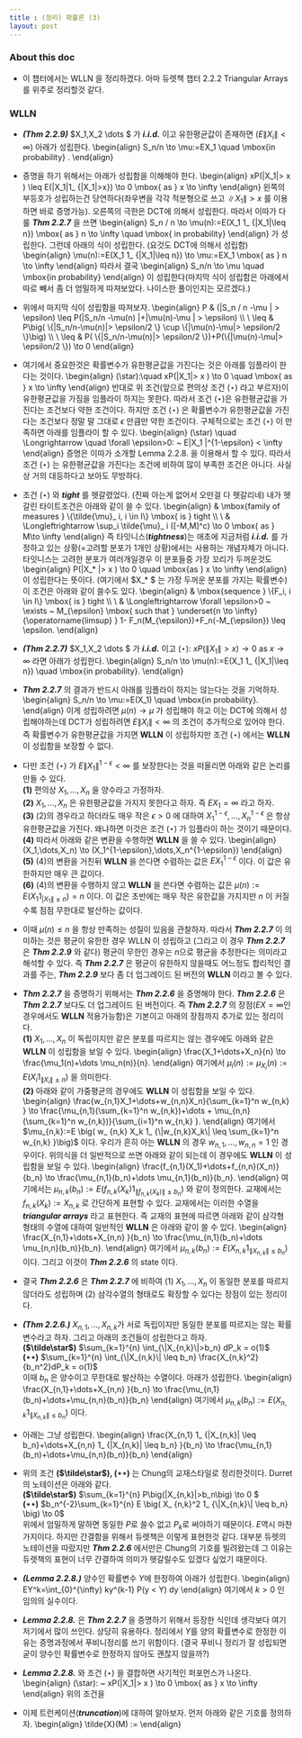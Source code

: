 ```yaml
---
title : (정리) 확률론 (3) 
layout: post
--- 
```


### About this doc 

- 이 챕터에서는 WLLN 을 정리하겠다. 아마 듀렛책 챕터 2.2.2 Triangular Arrays 를 위주로 정리할것 같다. 

### WLLN 

- ***(Thm 2.2.9)*** $X_1,X_2 \dots $ 가 ***i.i.d.*** 이고 유한평균값이 존재하면 ($E\|X_i\|<\infty$) 아래가 성립한다. 
\begin{align}
S_n/n \to \mu:=EX_1 \quad \mbox{in probability} .
\end{align}

- 증명을 하기 위해서는 아래가 성립함을 이해해야 한다. 
\begin{align}
xP(\|X_1\|> x ) \leq E(\|X_1\|1_ {\|X_1\|>x}) \to 0 \mbox{ as } x \to \infty 
\end{align}
왼쪽의 부등호가 성립하는건 당연하다(좌우변을 각각 적분형으로 쓰고 $\|X_1\|>x$ 를 이용하면 바로 증명가능). 오른쪽의 극한은 DCT에 의해서 성립한다. 따라서 이따가 다룰 ***Thm 2.2.7*** 을 쓰면 
\begin{align}
S_n / n \to \mu(n):=E(X_1 1_ {\|X_1\|\leq n}) \mbox{ as } n \to \infty \quad \mbox{ in probability} 
\end{align} 
가 성립한다. 그런데 아래의 식이 성립한다. (요것도 DCT에 의해서 성립함) 
\begin{align}
\mu(n):=E(X_1 1_ {\|X_1\|\leq n}) \to \mu:=EX_1 \mbox{ as } n \to \infty 
\end{align}
따라서 결국
\begin{align}
S_n/n \to \mu \quad \mbox{in probability} 
\end{align}
이 성립한다(마지막 식이 성립함은 아래에서 따로 빼서 좀 더 엄밀하게 따져보았다. 나이스한 풀이인지는 모르겠다.)

- 위에서 마지막 식이 성립함을 따져보자. 
\begin{align}
P & (|S_n / n -\mu \| > \epsilon) \leq P(\|S_n/n -\mu(n) \|+\|\mu(n)-\mu \| > \epsilon)  \\\\ \\
\leq & P\big( \\{\|S_n/n-\mu(n)\|> \epsilon/2 \\} \cup \\{\|\mu(n)-\mu\|> \epsilon/2 \\}\big) \\\\ \\
\leq & P( \\{\|S_n/n-\mu(n)\|> \epsilon/2 \\})+P(\\{\|\mu(n)-\mu\|> \epsilon/2 \\}) \to 0 
\end{align}

- 여기에서 중요한것은 확률변수가 유한평균값을 가진다는 것은 아래를 임플라이 한다는 것이다. 
\begin{align}
(\star):\quad xP(\|X_1\|> x ) \to 0 \quad \mbox{ as } x \to \infty 
\end{align}
반대로 위 조건(앞으로 편의상 조건 $(\star)$ 라고 부르자)이 유한평균값을 가짐을 임플라이 하지는 못한다. 따라서 조건 $(\star)$은 유한평균값을 가진다는 조건보다 약한 조건이다. 하지만 조건 $(\star)$ 은 확률변수가 유한평균값을 가진다는 조건보다 정말 말 그대로 $\epsilon$ 만큼만 약한 조건이다. 구체적으로는 조건 $(\star)$ 이 만족하면 아래를 임플라이 할 수 있다. 
\begin{align}
(\star) \quad \Longrightarrow \quad \forall \epsilon>0: ~ E\|X_1 \|^{1-\epsilon} < \infty
\end{align}
증명은 이따가 소개할 Lemma 2.2.8. 을 이용해서 할 수 있다. 따라서 조건 $(\star)$ 는 유한평균값을 가진다는 조건에 비하여 많이 부족한 조건은 아니다. 사실상 거의 대등하다고 보아도 무방하다. 

- 조건 $(\star)$ 와 ***tight*** 를 헷갈렸었다. (진짜 아는게 없어서 오만걸 다 헷갈리네) 내가 헷갈린 타이트조건은 아래와 같이 쓸 수 있다. 
\begin{align}
& \mbox{family of measures } \\{\tilde{\mu}_ i, i \in I\\} \mbox{ is } tight \\\\ \\
& \Longleftrightarrow \sup_i \tilde{\mu}_ i ([-M,M]^c) \to 0 \mbox{ as } M\to \infty
\end{align} 
즉 타잇니스(***tightness***)는 애초에 지금처럼 ***i.i.d.*** 를 가정하고 있는 상황(=고려할 분포가 1개인 상황)에서는 사용하는 개념자체가 아니다. 타잇니스는 고려한 분포가 여러개일경우 이 분포들중 가장 꼬리가 두꺼운것도 
\begin{align}
P(\|X_* \|> x ) \to 0 \quad \mbox{as } x \to \infty 
\end{align}
이 성립한다는 뜻이다. (여기에서 $X_* $ 는 가장 두꺼운 분포를 가지는 확률변수) 이 조건은 아래와 같이 쓸수도 있다. 
\begin{align}
& \mbox{sequence } \\{F_i, i \in I\\} \mbox{ is } tight \\\\ \\
& \Longleftrightarrow \forall \epsilon>0 ~ \exists ~ M_{\epsilon} \mbox{ such that } \underset{n \to \infty}{\operatorname{limsup} } 1- F_n(M_{\epsilon})+F_n(-M_{\epsilon}) \leq \epsilon.
\end{align}

- ***(Thm 2.2.7)*** $X_1,X_2 \dots $ 가 ***i.i.d.*** 이고 $(\star): ~ xP(\|X_1\|> x ) \to 0 \mbox{ as } x \to \infty$ 라면 아래가 성립한다. 
\begin{align}
S_n/n \to \mu(n):=E(X_1 1_ {\|X_1\|\leq n}) \quad \mbox{in probability}. 
\end{align}

- ***Thm 2.2.7*** 의 결과가 반드시 아래를 임플라이 하지는 않는다는 것을 기억하자. 
\begin{align}
S_n/n \to \mu:=E(X_1) \quad \mbox{in probability}. 
\end{align}
이게 성립하려면 $\mu(n) \to \mu$ 가 성립해야 하고 이는 DCT에 의해서 성립해야하는데 DCT가 성립하려면 $E\|X_i\|<\infty$ 의 조건이 추가적으로 있어야 한다. 즉 확률변수가 유한평균값을 가지면 **WLLN** 이 성립하지만 조건 $(\star)$ 에서는 **WLLN** 이 성립함을 보장할 수 없다. 

- 다만 조건 $(\star)$ 가 $E\|X_1\|^{1-\epsilon}<\infty$ 를 보장한다는 것을 떠올리면 아래와 같은 논리를 만들 수 있다. <br/>
**(1)** 편의상 $X_1,\dots,X_n$ 을 양수라고 가정하자. <br/>
**(2)** $X_1,\dots,X_n$ 은 유한평균값을 가지지 못한다고 하자. 즉 $E X_1 =\infty$ 라고 하자. <br/>
**(3)** (2)의 경우라고 하더라도 매우 작은 $\epsilon>0$ 에 대하여 $X_1^{1-\epsilon}, \dots, X_n^{1-\epsilon}$ 은 항상 유한평균값을 가진다. 왜냐하면 이것은 조건 $(\star)$ 가 임플라이 하는 것이기 때문이다. <br/>
**(4)** 따라서 아래와 같은 변환을 수행하면 **WLLN** 을 쓸 수 있다. 
\begin{align}
(X_1,\dots,X_n) \to (X_1^{1-\epsilon},\dots,X_n^{1-\epsilon})
\end{align}
**(5)** (4)의 변환을 거친뒤 **WLLN** 을 쓴다면 수렴하는 값은 $E X_1^{1-\epsilon}$ 이다. 이 값은 유한하지만 매우 큰 값이다. <br>
**(6)** (4)의 변환을 수행하지 않고 **WLLN** 을 쓴다면 수렴하는 값은 $\mu(n):=E(X_1 1_{|X_1\|\leq n})=n$ 이다. 이 값은 초반에는 매우 작은 유한값을 가지지만 $n$ 이 커질수록 점점 무한대로 발산하는 값이다. 

- 이때 $\mu(n)\leq n$ 을 항상 만족하는 성질이 있음을 관찰하자. 따라서 ***Thm 2.2.7*** 이 의미하는 것은 평균이 유한한 경우 WLLN 이 성립하고 (그리고 이 경우 ***Thm 2.2.7*** 은 ***Thm 2.2.9*** 와 같다) 평균이 무한인 경우는 $n$으로 평균을 추정한다는 의미라고 해석할 수 있다. 즉 ***Thm 2.2.7*** 은 평균이 유한하지 않을때도 어느정도 합리적인 결과를 주는, ***Thm 2.2.9*** 보다 좀 더 업그레이드 된 버전의 **WLLN** 이라고 볼 수 있다. 

- ***Thm 2.2.7*** 을 증명하기 위해서는 ***Thm 2.2.6*** 을 증명해야 한다. ***Thm 2.2.6*** 은 ***Thm 2.2.7*** 보다도 더 업그레이드 된 버전이다. 즉 ***Thm 2.2.7*** 의 장점($EX=\infty$인 경우에서도 **WLLN** 적용가능함)은 기본이고 아래의 장점까지 추가로 있는 정리이다. <br/>
**(1)** $X_1,\dots,X_n$ 이 독립이지만 같은 분포를 따르지는 않는 경우에도 아래와 같은 **WLLN** 이 성립함을 보일 수 있다. 
\begin{align}
\frac{X_1+\dots+X_n}{n} \to \frac{\mu_1(n)+\dots \mu_n(n)}{n}.
\end{align}
여기에서 $\mu_i(n):=\mu_{X_i}(n):=E \big(X_i 1_ { \|X_i\| \leq n}\big)$ 을 의미한다. <br/>
**(2)** 아래와 같이 가중평균의 경우에도 **WLLN** 이 성립함을 보일 수 있다. 
\begin{align}
\frac{w_{n,1}X_1+\dots+w_{n,n}X_n}{\sum_{k=1}^n w_{n,k} } \to \frac{\mu_{n,1}(\sum_{k=1}^n w_{n,k})+\dots + \mu_{n,n} (\sum_{k=1}^n w_{n,k})}{\sum_{i=1}^n w_{n,k} }.
\end{align}
여기에서 $\mu_{n,k}:=E \big( w_ {n,k} X_k 1_ {\|w_{n,k}X_k\| \leq \sum_{k=1}^n w_{n,k} }\big)$ 이다. 우리가 흔히 아는 **WLLN** 의 경우 $w_{n,1},\dots,w_{n,n}=1$ 인 경우이다. 위의식을 더 일반적으로 쓰면 아래와 같이 되는데 이 경우에도 **WLLN** 이 성립함을 보일 수 있다.
\begin{align}
\frac{f_{n,1}(X_1)+\dots+f_{n,n}(X_n)}{b_n} \to \frac{\mu_{n,1}(b_n)+\dots \mu_{n,1}(b_n)}{b_n}.
\end{align}
여기에서는 $\mu_{n,k}(b_n):=E\big(f_{n,k}(X_k) 1_ {\|f_{n,k}(X_k)\|\leq b_n } \big)$ 와 같이 정의한다. 교재에서는 $f_{n,k}(X_k):=X_{n,k}$ 로 간단하게 표현할 수 있다. 교재에서는 이러한 수열을 ***triangular arrays*** 라고 표현한다. 즉 교재의 표현에 따르면 아래와 같이 삼각형 형태의 수열에 대하여 일반적인 **WLLN** 은 아래와 같이 쓸 수 있다. 
\begin{align}
\frac{X_{n,1}+\dots+X_{n,n} }{b_n} \to \frac{\mu_{n,1}(b_n)+\dots \mu_{n,n}(b_n)}{b_n}.
\end{align}
여기에서 $\mu_{n,k}(b_n):=E\big(X_{n,k}1_ {\|X_{n,k}\|\leq b_n } \big)$ 이다. 그리고 이것이 ***Thm 2.2.6*** 의 state 이다. 

- 결국 ***Thm 2.2.6*** 은 ***Thm 2.2.7*** 에 비하여 (1) $X_1,\dots,X_n$ 이 동일한 분포를 따르지 않더라도 성립하며 (2) 삼각수열의 형태로도 확장할 수 있다는 장점이 있는 정리이다. 

- ***(Thm 2.2.6.)*** $X_{n,1}, \dots, X_{n,k}$가 서로 독립이지만 동일한 분포를 따르지는 않는 확률변수라고 하자. 그리고 아래의 조건들이 성립한다고 하자. <br>
**($\tilde\star$)** $\sum_{k=1}^{n} \int_{\|X_{n,k}\|>b_n} dP_k = o(1)$ <br/>
**($\star\star$)** $\sum_{k=1}^{n} \int_{\|X_{n,k}\| \leq b_n} \frac{X_{n,k}^2}{b_n^2}dP_k = o(1)$ <br/>
이때 $b_n$ 은 양수이고 무한대로 발산하는 수열이다. 아래가 성립한다. 
\begin{align}
\frac{X_{n,1}+\dots+X_{n,n} }{b_n} \to \frac{\mu_{n,1}(b_n)+\dots+\mu_{n,n}(b_n)}{b_n}
\end{align}
여기에서 $\mu_{n,k}(b_n):=E\big(X_{n,k}1_ {\|X_{n,k}\|\leq b_n } \big)$ 이다. 

- 아래는 그냥 성립한다. 
\begin{align}
\frac{X_{n,1} 1_ {\|X_{n,k}\| \leq b_n}+\dots+X_{n,n} 1_ {\|X_{n,k}\| \leq b_n} }{b_n} \to \frac{\mu_{n,1}(b_n)+\dots+\mu_{n,n}(b_n)}{b_n}
\end{align}

- 위의 조건 **($\tilde\star$), ($\star\star$)** 는 Chung의 교재스타일로 정리한것이다. Durret의 노테이션은 아래와 같다. <br/>
**($\tilde\star$)** $\sum_{k=1}^{n} P\big(\|X_{n,k}\|>b_n\big) \to 0 $ <br/>
**($\star\star$)** $b_n^{-2}\sum_{k=1}^{n} E \big( X_ {n,k}^2 1_ {\|X_{n,k}\| \leq b_n} \big) \to 0$ <br/>
위에서 엄밀하게 말하면 동일한 $P$로 쓸수 없고 $P_k$로 써야하기 때문이다. $E$역시 마찬가지이다. 하지만 간결함을 위해서 듀렛책은 이렇게 표현한것 같다. 대부분 듀렛의 노테이션을 따랐지만 ***Thm 2.2.6*** 에서만은 Chung의 기호를 빌려왔는데 그 이유는 듀렛책의 표현이 너무 간결하여 의미가 헷갈릴수도 있겠다 싶었기 때문이다. 


- ***(Lemma 2.2.8.)*** 양수인 확률변수 $Y$에 한정하여 아래가 성립한다. 
\begin{align}
EY^k=\int_{0}^{\infty} ky^{k-1} P(y < Y) dy
\end{align}
여기에서 $k>0$ 인 임의의 실수이다. 

- ***Lemma 2.2.8.*** 은 ***Thm 2.2.7*** 을 증명하기 위해서 등장한 식인데 생각보다 여기저기에서 많이 쓰인다. 상당히 유용하다. 정리에서 $Y$를 양의 확률변수로 한정한 이유는 증명과정에서 푸비니정리를 쓰기 위함이다. (결국 푸비니 정리가 잘 성립되면 굳이 양수인 확률변수로 한정하지 않아도 괜찮지 않을까?) 



- ***Lemma 2.2.8.*** 와 조건 $(\star)$ 을 결합하면 사기적인 퍼포먼스가 나온다. 
\begin{align}
(\star): ~ xP(\|X_1\|> x ) \to 0 \mbox{ as } x \to \infty 
\end{align}
위의 조건을 

- 이제 트런케이션(***truncation***)에 대하여 알아보자. 먼저 아래와 같은 기호를 정의하자. 
\begin{align}
\tilde{X}(M) := 
\end{align}
